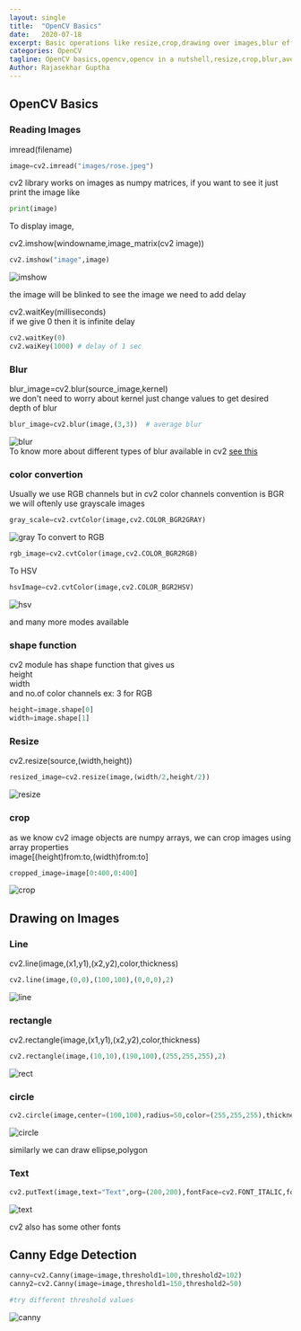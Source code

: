 ```yaml
---
layout: single
title:  "OpenCV Basics"
date:   2020-07-18
excerpt: Basic operations like resize,crop,drawing over images,blur effects etc in OpenCV
categories: OpenCV
tagline: OpenCV basics,opencv,opencv in a nutshell,resize,crop,blur,average blur ,gaussian blur in opencv
Author: Rajasekhar Guptha
---
```



## OpenCV Basics

### Reading Images
imread(filename)  
```python
image=cv2.imread("images/rose.jpeg")
```
cv2 library works on images as numpy matrices,
if you want to see it just print the image like  
```python
print(image)
```
To display image,  

cv2.imshow(windowname,image_matrix(cv2 image))
```python
cv2.imshow("image",image)
```
![imshow](/assets/images/rose1.PNG)  

the image will be blinked  to see the image we need to add delay  

cv2.waitKey(milliseconds)  
 if we give 0 then it is infinite delay
```python
cv2.waitKey(0) 
cv2.waiKey(1000) # delay of 1 sec
```

### Blur
blur_image=cv2.blur(source_image,kernel)  
we don't need to worry about kernel just change values to get desired depth of blur

```python
blur_image=cv2.blur(image,(3,3))  # average blur
```
![blur](/assets/images/blur.PNG)  
To know more about different types of blur available in cv2 [see this]({{site.baseurl}}/opencv/2020/07/18/blur-effects-in-opencv.html)


### color convertion

Usually we use RGB channels but in cv2 color channels convention is BGR  
we will oftenly use grayscale images  

```python
gray_scale=cv2.cvtColor(image,cv2.COLOR_BGR2GRAY)
```
![gray](/assets/images/gray.PNG)
To convert to RGB  
```python
rgb_image=cv2.cvtColor(image,cv2.COLOR_BGR2RGB)
```
To HSV
```python
hsvImage=cv2.cvtColor(image,cv2.COLOR_BGR2HSV)
```
![hsv](/assets\images\hsvRose.png)

and many more modes available  
### shape function
cv2 module has shape function that gives us  
height  
width  
and no.of color channels ex: 3 for RGB
```python
height=image.shape[0]
width=image.shape[1]
```
### Resize
cv2.resize(source,(width,height))
```python
resized_image=cv2.resize(image,(width/2,height/2))
```
![resize](/assets/images/resize.PNG)

### crop
as we know cv2 image objects are numpy arrays, we can crop images using array properties  
image[(height)from:to,(width)from:to]
```python
cropped_image=image[0:400,0:400]
```
![crop](/assets/images/crop.PNG)

## Drawing on Images
### Line
cv2.line(image,(x1,y1),(x2,y2),color,thickness)
```python
cv2.line(image,(0,0),(100,100),(0,0,0),2)
```
![line](/assets/images/line.PNG)

### rectangle
cv2.rectangle(image,(x1,y1),(x2,y2),color,thickness)
```python
cv2.rectangle(image,(10,10),(190,100),(255,255,255),2)
```
![rect](/assets/images/rect.PNG)


### circle
```python
cv2.circle(image,center=(100,100),radius=50,color=(255,255,255),thickness=1)
```
![circle](/assets/images/circle.PNG)

similarly we can draw ellipse,polygon

### Text
```python
cv2.putText(image,text="Text",org=(200,200),fontFace=cv2.FONT_ITALIC,fontScale=1,color=(255,0,0),thickness=2)
```
![text](/assets/images/text.PNG)

cv2 also has some other fonts

## Canny Edge Detection
```python
canny=cv2.Canny(image=image,threshold1=100,threshold2=102)
canny2=cv2.Canny(image=image,threshold1=150,threshold2=50)

#try different threshold values
```
![canny](/assets/images/canny.PNG)